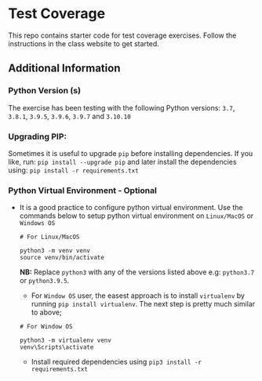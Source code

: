 # Test Coverage 
This repo contains starter code for test coverage exercises. Follow the instructions in the class website to get started.

## Additional Information

### Python Version (s)
The exercise has been testing with the following Python versions: `3.7`, `3.8.1`, `3.9.5`, `3.9.6`, `3.9.7` and `3.10.10`

### Upgrading PIP:
Sometimes it is useful to upgrade `pip` before installing dependencies. If you like, run: `pip install --upgrade pip` and later install the dependencies using: `pip install -r requirements.txt`

### Python Virtual Environment - Optional
 - It is a good practice to configure python virtual environment. Use the commands below to setup python virtual environment on `Linux/MacOS` or `Windows OS`
   ```
   # For Linux/MacOS

   python3 -m venv venv
   source venv/bin/activate
   ```
   **NB:** Replace `python3` with any of the versions listed above e.g: `python3.7` or `python3.9.5`. 

   - For `Window OS` user, the easest approach is to install `virtualenv` by running `pip install virtualenv`. The next step is pretty much similar to above;
   ```
   # For Window OS

   python3 -m virtualenv venv
   venv\Scripts\activate
   ```
   - Install required dependencies using `pip3 install -r requirements.txt`
